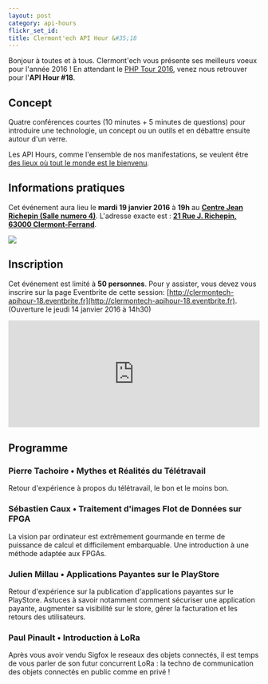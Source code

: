```yaml
---
layout: post
category: api-hours
flickr_set_id:
title: Clermont'ech API Hour &#35;18
---
```


Bonjour à toutes et à tous. Clermont'ech vous présente ses meilleurs voeux pour
l'année 2016 ! En attendant le [PHP Tour
2016](http://clermontech.org/blog-posts/phptour-2016-a-clermont-ferrand.html),
venez nous retrouver pour l'**API Hour #18**.

## Concept

Quatre conférences courtes (10 minutes + 5 minutes de questions) pour
introduire une technologie, un concept ou un outils et en débattre ensuite
autour d'un verre.

Les API Hours, comme l'ensemble de nos manifestations, se veulent être [des
lieux où tout le monde est le bienvenu](/code-of-conduct.html).

## Informations pratiques

Cet événement aura lieu le **mardi 19 janvier 2016** à **19h** au [**Centre Jean
Richepin (Salle numero
4)**](http://www.clermont-ferrand.fr/+-Centre-Richepin-+.html).  L'adresse
exacte est : [**21 Rue J. Richepin, 63000
Clermont-Ferrand**](https://goo.gl/maps/MFBp4).

[![](http://maps.googleapis.com/maps/api/staticmap?size=600x400&sensor=false&markers=color:red|45.7814505,3.0853451)](https://goo.gl/maps/MFBp4)

## Inscription

Cet événement est limité à **50 personnes**.  Pour y assister, vous devez vous
inscrire sur la page Eventbrite de cette session:
[http://clermontech-apihour-18.eventbrite.fr](http://clermontech-apihour-18.eventbrite.fr).
(Ouverture le jeudi 14 janvier 2016 à 14h30)


<iframe src="http://www.eventbrite.com/tickets-external?eid=20730371098&amp;ref=etckt&amp;v=2" frameborder="0" height="214" width="100%" vspace="0" hspace="0" marginheight="5" marginwidth="5" scrolling="auto" allowtransparency="true">Clermont'ech Eventbrite</iframe>


## Programme

### Pierre Tachoire • Mythes et Réalités du Télétravail

Retour d'expérience à propos du télétravail, le bon et le moins bon.

### Sébastien Caux • Traitement d'images Flot de Données sur FPGA

La vision par ordinateur est extrêmement gourmande en terme de puissance de
calcul et difficilement embarquable. Une introduction à une méthode adaptée aux
FPGAs.

### Julien Millau • Applications Payantes sur le PlayStore

Retour d'expérience sur la publication d'applications payantes sur le PlayStore.
Astuces à savoir notamment comment sécuriser une application payante, augmenter
sa visibilité sur le store, gérer la facturation et les retours des
utilisateurs.

### Paul Pinault • Introduction à LoRa

Après vous avoir vendu Sigfox le reseaux des objets connectés, il est temps de
vous parler de son futur concurrent LoRa : la techno de communication des objets
connectés en public comme en privé !

